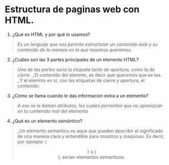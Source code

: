 # Estructura de paginas web con HTML.
1. ¿Qué es HTML y por qué lo usamos?
> _Es un lenguaje que nos permite estructurar un contenido web y su contenido de la manera en la que nosotros queramos._
2. ¿Cuáles son las 3 partes principales de un elemento HTML?
> _Una de las partes seria la etiqueta tanto de apertura, como la de cierre._
> _El contenido del elemnto, es decir que queremos que se lea.
> _Y el elemnto en si, con las etiquetas de cierre y apertura, el contenido.
3. ¿Cómo se llama cuando le das información extra a un elemento?
> _A eso se le llaman atributos, los cuales perminten que no aparezcan en tu contenido real del elemento_
4. ¿Qué es un elemento semántico?
> _Un elemento semantico es aque que pueden describir el significado de una manera clara y entendible para nosotros y maquinas. Es decir, por ejemplo: (<header>) o (<footer>), serian elementos semanticos.